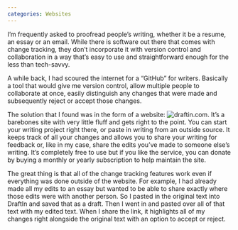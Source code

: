 ```yaml
---
categories: Websites
---
```

I’m frequently asked to proofread people’s writing, whether it be a resume, an essay or an email. While there is software out there that comes with change tracking, they don’t incorporate it with version control and collaboration in a way that’s easy to use and straightforward enough for the less than tech-savvy.

A while back, I had scoured the internet for a “GitHub” for writers. Basically a tool that would give me version control, allow multiple people to collaborate at once, easily distinguish any changes that were made and subsequently reject or accept those changes.

The solution that I found was in the form of a website: ![draftin.com](http://www.draftin.com). It’s a barebones site with very little fluff and gets right to the point. You can start your writing project right there, or paste in writing from an outside source. It keeps track of all your changes and allows you to share your writing for feedback or, like in my case, share the edits you’ve made to someone else’s writing. It’s completely free to use but if you like the service, you can donate by buying a monthly or yearly subscription to help maintain the site.

The great thing is that all of the change tracking features work even if everything was done outside of the website. For example, I had already made all my edits to an essay but wanted to be able to share exactly where those edits were with another person. So I pasted in the original text into DraftIn and saved that as a draft. Then I went in and pasted over all of that text with my edited text. When I share the link, it highlights all of my changes right alongside the original text with an option to accept or reject. 
